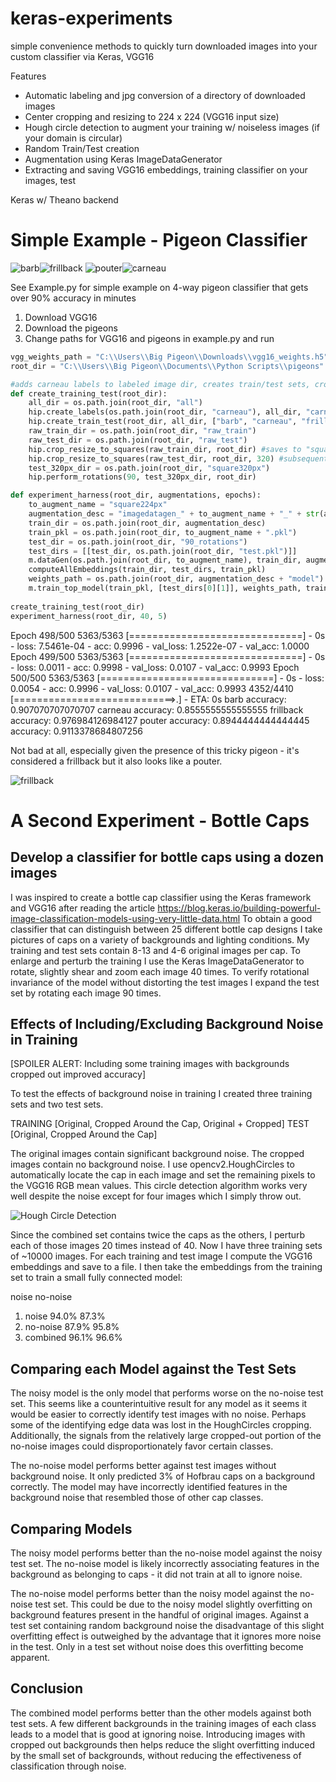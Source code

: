 # keras-experiments
simple convenience methods to quickly turn downloaded images into your custom classifier via Keras, VGG16 

Features

* Automatic labeling and jpg conversion of a directory of downloaded images
* Center cropping and resizing to 224 x 224 (VGG16 input size)
* Hough circle detection to augment your training w/ noiseless images (if your domain is circular)
* Random Train/Test creation
* Augmentation using Keras ImageDataGenerator
* Extracting and saving VGG16 embeddings, training classifier on your images, test

Keras w/ Theano backend

# Simple Example - Pigeon Classifier

![barb](barb_7.jpg?raw=true "barb")![frillback](frillback_33.jpg?raw=true "frillback")
![pouter](pouter_8.jpg?raw=true "pouter")![carneau](Carneau%20Pigeon.jpg?raw=true "carneau")

See Example.py for simple example on 4-way pigeon classifier that gets over 90% accuracy in minutes

1. Download VGG16
2. Download the pigeons
3. Change paths for VGG16 and pigeons in example.py and run

```python
vgg_weights_path = "C:\\Users\\Big Pigeon\\Downloads\\vgg16_weights.h5"
root_dir = "C:\\Users\\Big Pigeon\\Documents\\Python Scripts\\pigeons"

#adds carneau labels to labeled image dir, creates train/test sets, crop/resize all to 224 by 224
def create_training_test(root_dir):
    all_dir = os.path.join(root_dir, "all")
    hip.create_labels(os.path.join(root_dir, "carneau"), all_dir, "carneau")
    hip.create_train_test(root_dir, all_dir, ["barb", "carneau", "frillback", "pouter"], 0.2)
    raw_train_dir = os.path.join(root_dir, "raw_train")
    raw_test_dir = os.path.join(root_dir, "raw_test")
    hip.crop_resize_to_squares(raw_train_dir, root_dir) #saves to "square224px"
    hip.crop_resize_to_squares(raw_test_dir, root_dir, 320) #subsequent rotation step will resize to [224 x 224]
    test_320px_dir = os.path.join(root_dir, "square320px")
    hip.perform_rotations(90, test_320px_dir, root_dir)

def experiment_harness(root_dir, augmentations, epochs):
    to_augment_name = "square224px"
    augmentation_desc = "imagedatagen_" + to_augment_name + "_" + str(augmentations)
    train_dir = os.path.join(root_dir, augmentation_desc)
    train_pkl = os.path.join(root_dir, to_augment_name + ".pkl")
    test_dir = os.path.join(root_dir, "90_rotations")
    test_dirs = [[test_dir, os.path.join(root_dir, "test.pkl")]]
    m.dataGen(os.path.join(root_dir, to_augment_name), train_dir, augmentations)
    computeAllEmbeddings(train_dir, test_dirs, train_pkl)
    weights_path = os.path.join(root_dir, augmentation_desc + "model")
    m.train_top_model(train_pkl, [test_dirs[0][1]], weights_path, train_dir, epochs)
    
create_training_test(root_dir)
experiment_harness(root_dir, 40, 5)
```

Epoch 498/500
5363/5363 [==============================] - 0s - loss: 7.5461e-04 - acc: 0.9996 - val_loss: 1.2522e-07 - val_acc: 1.0000
Epoch 499/500
5363/5363 [==============================] - 0s - loss: 0.0011 - acc: 0.9998 - val_loss: 0.0107 - val_acc: 0.9993
Epoch 500/500
5363/5363 [==============================] - 0s - loss: 0.0054 - acc: 0.9996 - val_loss: 0.0107 - val_acc: 0.9993
4352/4410 [============================>.] - ETA: 0s
barb  accuracy:  0.907070707070707
carneau  accuracy:  0.8555555555555555
frillback  accuracy:  0.976984126984127
pouter  accuracy:  0.8944444444444445
accuracy:  0.9113378684807256

Not bad at all, especially given the presence of this tricky pigeon - it's considered a frillback but it also looks like a pouter.

![frillback](frillback_26.jpg?raw=true "frillback pouting")

# A Second Experiment - Bottle Caps

## Develop a classifier for bottle caps using a dozen images

I was inspired to create a bottle cap classifier using the Keras framework and VGG16 after reading the article https://blog.keras.io/building-powerful-image-classification-models-using-very-little-data.html 
To obtain a good classifier that can distinguish between 25 different bottle cap designs I take pictures of caps on a variety of backgrounds and lighting conditions. My training and test sets contain 8-13 and 4-6 original images per cap. To enlarge and perturb the training I use the Keras ImageDataGenerator to rotate, slightly shear and zoom each image 40 times. To verify rotational invariance of the model without distorting the test images I expand the test set by rotating each image 90 times.

## Effects of Including/Excluding Background Noise in Training

[SPOILER ALERT: Including some training images with backgrounds cropped out improved accuracy]

To test the effects of background noise in training I created three training sets and two test sets.

TRAINING [Original, Cropped Around the Cap, Original + Cropped]
TEST [Original, Cropped Around the Cap]

The original images contain significant background noise. The cropped images contain no background noise. I use opencv2.HoughCircles to automatically locate the cap in each image and set the remaining pixels to the VGG16 RGB mean values. This circle detection algorithm works very well despite the noise except for four images which I simply throw out. 

![Hough Circle Detection](hough2crop.png?raw=true "Hough Circle Detection")

Since the combined set contains twice the caps as the others, I perturb each of those images 20 times instead of 40. Now I have three training sets of ~10000 images.
For each training and test image I compute the VGG16 embeddings and save to a file. I then take the embeddings from the training set to train a small fully connected model:

noise	no-noise
1. noise	94.0%	87.3%
2. no-noise	87.9%	95.8%
3. combined	96.1%	96.6%

## Comparing each Model against the Test Sets

The noisy model is the only model that performs worse on the no-noise test set. This seems like a counterintuitive result for any model as it seems it would be easier to correctly identify test images with no noise. Perhaps some of the identifying edge data was lost in the HoughCircles cropping.  Additionally, the signals from the relatively large cropped-out portion of the no-noise images could disproportionately favor certain classes.

The no-noise model performs better against test images without background noise. It only predicted 3% of Hofbrau caps on a background correctly. The model may have incorrectly identified features in the background noise that resembled those of other cap classes.

## Comparing Models

The noisy model performs better than the no-noise model against the noisy test set. The no-noise model is likely incorrectly associating features in the background as belonging to caps - it did not train at all to ignore noise. 

The no-noise model performs better than the noisy model against the no-noise test set. This could be due to the noisy model slightly overfitting on background features present in the handful of original images. Against a test set containing random background noise the disadvantage of this slight overfitting effect is outweighed by the advantage that it ignores more noise in the test. Only in a test set without noise does this overfitting become apparent.

## Conclusion

The combined model performs better than the other models against both test sets. A few different backgrounds in the training images of each class leads to a model that is good at ignoring noise. Introducing images with cropped out backgrounds then helps reduce the slight overfitting induced by the small set of backgrounds, without reducing the effectiveness of classification through noise.
